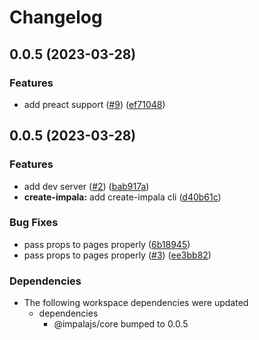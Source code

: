 # Changelog

## 0.0.5 (2023-03-28)


### Features

* add preact support ([#9](https://github.com/ascorbic/impala/issues/9)) ([ef71048](https://github.com/ascorbic/impala/commit/ef710486657819cbf6addaa1aaff671931b5ed4f))

## 0.0.5 (2023-03-28)


### Features

* add dev server ([#2](https://github.com/ascorbic/impala/issues/2)) ([bab917a](https://github.com/ascorbic/impala/commit/bab917a28df70d9df691f7d1db61bf6e140b7acb))
* **create-impala:** add create-impala cli ([d40b61c](https://github.com/ascorbic/impala/commit/d40b61c469223bc88d62fce156790ecaf2090e49))


### Bug Fixes

* pass props to pages properly ([6b18945](https://github.com/ascorbic/impala/commit/6b189453d821ad85fdf828f5d270c754fecb0b26))
* pass props to pages properly ([#3](https://github.com/ascorbic/impala/issues/3)) ([ee3bb82](https://github.com/ascorbic/impala/commit/ee3bb8279987dcdd0655ef02a53bad883ee3413a))


### Dependencies

* The following workspace dependencies were updated
  * dependencies
    * @impalajs/core bumped to 0.0.5
